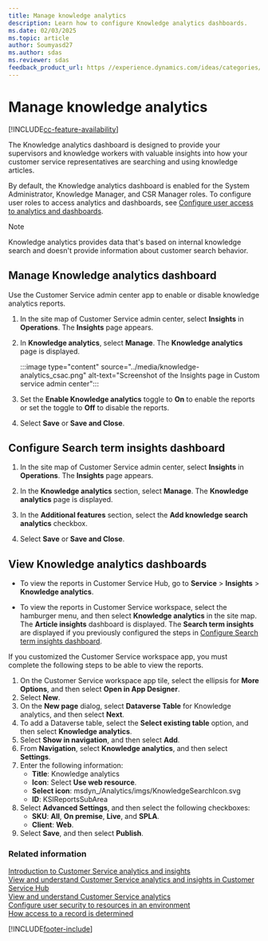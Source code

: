 ```yaml
---
title: Manage knowledge analytics
description: Learn how to configure Knowledge analytics dashboards.
ms.date: 02/03/2025
ms.topic: article
author: Soumyasd27
ms.author: sdas
ms.reviewer: sdas
feedback_product_url: https //experience.dynamics.com/ideas/categories/list/?category=a7f4a807-de3b-eb11-a813-000d3a579c38&forum=b68e50a6-88d9-e811-a96b-000d3a1be7ad
---
```


# Manage knowledge analytics

[!INCLUDE[cc-feature-availability](../../includes/cc-feature-availability.md)]


The Knowledge analytics dashboard is designed to provide your supervisors and knowledge workers with valuable insights into how your customer service representatives are searching and using knowledge articles.

By default, the Knowledge analytics dashboard is enabled for the System Administrator, Knowledge Manager, and CSR Manager roles. To configure user roles to access analytics and dashboards, see [Configure user access to analytics and dashboards](configure-customer-service-analytics-insights-csh.md#configure-user-access-to-analytics-and-dashboards).


> [!NOTE]
> Knowledge analytics provides data that's based on internal knowledge search and doesn't provide information about customer search behavior.

## Manage Knowledge analytics dashboard

Use the Customer Service admin center app to enable or disable knowledge analytics reports.

1. In the site map of Customer Service admin center, select **Insights** in **Operations**. The **Insights** page appears.

1. In **Knowledge analytics**, select **Manage**. The **Knowledge analytics** page is displayed.
    
      :::image type="content" source="../media/knowledge-analytics_csac.png" alt-text="Screenshot of the Insights page in Custom service admin center":::

1. Set the **Enable Knowledge analytics** toggle to **On** to enable the reports or set the toggle to **Off** to disable the reports.

1. Select **Save** or **Save and Close**.

## Configure Search term insights dashboard

1. In the site map of Customer Service admin center, select **Insights** in **Operations**. The **Insights** page appears.

1. In the **Knowledge analytics** section, select **Manage**. The **Knowledge analytics** page is displayed.

1. In the **Additional features** section, select the **Add knowledge search analytics** checkbox.

1. Select **Save** or **Save and Close**.

## View Knowledge analytics dashboards

- To view the reports in Customer Service Hub, go to **Service** > **Insights** > **Knowledge analytics**.

- To view the reports in Customer Service workspace, select the hamburger menu, and then select **Knowledge analytics** in the site map. The **Article insights** dashboard is displayed. The **Search term insights** are displayed if you previously configured the steps in [Configure Search term insights dashboard](#configure-search-term-insights-dashboard).

If you customized the Customer Service workspace app, you must complete the following steps to be able to view the reports.

1. On the Customer Service workspace app tile, select the ellipsis for **More Options**, and then select **Open in App Designer**.
1. Select **New**.
1. On the **New page** dialog, select **Dataverse Table** for Knowledge analytics, and then select **Next**.
1. To add a Dataverse table, select the **Select existing table** option, and then select **Knowledge analytics**.
1. Select **Show in navigation**, and then select **Add**.
1. From **Navigation**, select **Knowledge analytics**, and then select **Settings**.
1. Enter the following information:
    - **Title**: Knowledge analytics
    - **Icon**: Select **Use web resource**.
    - **Select icon**: msdyn_/Analytics/imgs/KnowledgeSearchIcon.svg
    - **ID**: KSIReportsSubArea
1. Select **Advanced Settings**, and then select the following checkboxes:
      - **SKU**: **All**, **On premise**, **Live**, and **SPLA**.
      - **Client**: **Web**.
1. Select **Save**, and then select **Publish**.

### Related information

[Introduction to Customer Service analytics and insights](../implement/customer-service-analytics.md)  
[View and understand Customer Service analytics and insights in Customer Service Hub](../use/customer-service-analytics-insights-csh.md)  
[View and understand Customer Service analytics](../implement/customer-service-analytics.md)  
[Configure user security to resources in an environment](/power-platform/admin/database-security)  
[How access to a record is determined](/power-platform/admin/how-record-access-determined)  

[!INCLUDE[footer-include](../../includes/footer-banner.md)]

